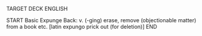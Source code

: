 TARGET DECK
ENGLISH

START
Basic
Expunge
Back: v. (-ging) erase, remove (objectionable matter) from a book etc. [latin expungo prick out (for deletion)]
END

